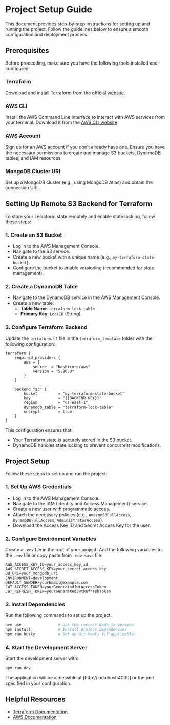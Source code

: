 # Project Setup Guide

This document provides step-by-step instructions for setting up and running the project. Follow the guidelines below to ensure a smooth configuration and deployment process.

## Prerequisites

Before proceeding, make sure you have the following tools installed and configured:

### Terraform

Download and install Terraform from the [official website](https://www.terraform.io/downloads.html).

### AWS CLI

Install the AWS Command Line Interface to interact with AWS services from your terminal. Download it from the [AWS CLI website](https://aws.amazon.com/cli/).

### AWS Account

Sign up for an AWS account if you don’t already have one. Ensure you have the necessary permissions to create and manage S3 buckets, DynamoDB tables, and IAM resources.

### MongoDB Cluster URI

Set up a MongoDB cluster (e.g., using MongoDB Atlas) and obtain the connection URI.

## Setting Up Remote S3 Backend for Terraform

To store your Terraform state remotely and enable state locking, follow these steps:

### 1. Create an S3 Bucket

- Log in to the AWS Management Console.
- Navigate to the S3 service.
- Create a new bucket with a unique name (e.g., `my-terraform-state-bucket`).
- Configure the bucket to enable versioning (recommended for state management).

### 2. Create a DynamoDB Table

- Navigate to the DynamoDB service in the AWS Management Console.
- Create a new table:
    - **Table Name**: `terraform-lock-table`
    - **Primary Key**: `LockID` (String)

### 3. Configure Terraform Backend

Update the `terraform.tf` file in the `terraform_template` folder with the following configuration:

```hcl
terraform {
    required_providers {
        aws = {
            source  = "hashicorp/aws"
            version = "5.80.0"
        }
    }

    backend "s3" {
        bucket         = "my-terraform-state-bucket"
        key            = "{{BACKEND_KEY}}"  
        region         = "us-east-1"
        dynamodb_table = "terraform-lock-table"
        encrypt        = true
    }
}
```

This configuration ensures that:

- Your Terraform state is securely stored in the S3 bucket.
- DynamoDB handles state locking to prevent concurrent modifications.

## Project Setup

Follow these steps to set up and run the project:

### 1. Set Up AWS Credentials

- Log in to the AWS Management Console.
- Navigate to the IAM (Identity and Access Management) service.
- Create a new user with programmatic access.
- Attach the necessary policies (e.g., `AmazonS3FullAccess`, `DynamoDBFullAccess`, `AdministratorAccess`).
- Download the Access Key ID and Secret Access Key for the user.

### 2. Configure Environment Variables

Create a `.env` file in the root of your project. Add the following variables to the `.env` file or copy paste from `.env.save` file:

```
AWS_ACCESS_KEY_ID=your_access_key_id
AWS_SECRET_ACCESS_KEY=your_secret_access_key
DB_URI=your_mongodb_uri
ENVIRONMENT=development
DEFAULT_SENDER=yourEmail@example.com
JWT_ACCESS_TOKEN=yourGeneratedJwtAccessToken
JWT_REFRESH_TOKEN=yourGeneratedJwtRefreshToken
```

### 3. Install Dependencies

Run the following commands to set up the project:

```sh
nvm use                # Use the correct Node.js version
npm install            # Install project dependencies
npm run husky          # Set up Git hooks (if applicable)
```

### 4. Start the Development Server

Start the development server with:

```sh
npm run dev
```

The application will be accessible at [http://localhost:4000] or the port specified in your configuration.

## Helpful Resources

- [Terraform Documentation](https://developer.hashicorp.com/terraform)
- [AWS Documentation](https://docs.aws.amazon.com)
